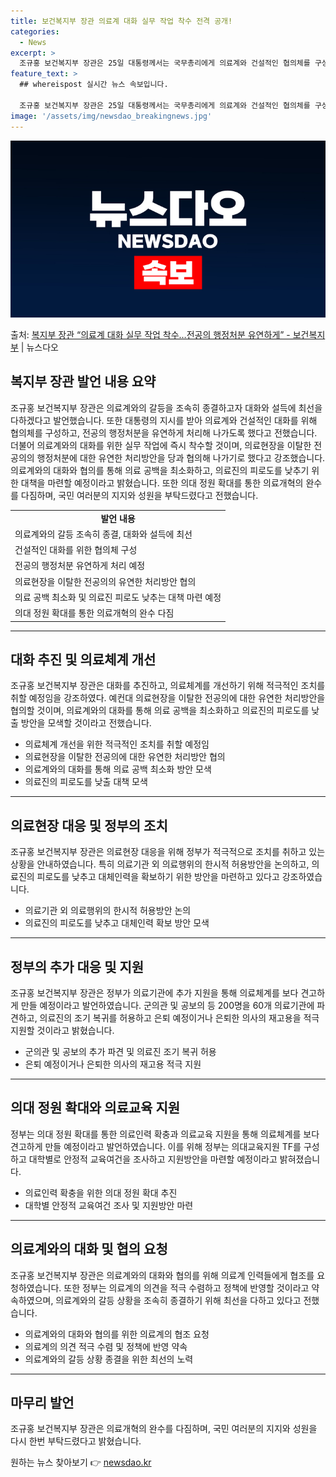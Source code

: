 ```yaml
---
title: 보건복지부 장관 의료계 대화 실무 작업 착수 전격 공개!
categories:
  - News
excerpt: >
  조규홍 보건복지부 장관은 25일 대통령께서는 국무총리에게 의료계와 건설적인 협의체를 구성해 대화를 추진하고,…
feature_text: >
  ## whereispost 실시간 뉴스 속보입니다.

  조규홍 보건복지부 장관은 25일 대통령께서는 국무총리에게 의료계와 건설적인 협의체를 구성해 대화를 추진하고,…
image: '/assets/img/newsdao_breakingnews.jpg'
---
```


![뉴스다오 속보](/assets/img/newsdao_breakingnews.jpg)

<p>출처: <a href="https://newsdao.kr/3415" rel="dofollow">복지부 장관 “의료계 대화 실무 작업 착수…전공의 행정처분 유연하게” - 보건복지부</a> | 뉴스다오</p>

<h2 data-ke-size="size26">복지부 장관 발언 내용 요약</h2>
<p data-ke-size="size16">조규홍 보건복지부 장관은 의료계와의 갈등을 조속히 종결하고자 대화와 설득에 최선을 다하겠다고 발언했습니다. 또한 대통령의 지시를 받아 의료계와 건설적인 대화를 위해 협의체를 구성하고, 전공의 행정처분을 유연하게 처리해 나가도록 했다고 전했습니다. 더불어 의료계와의 대화를 위한 실무 작업에 즉시 착수할 것이며, 의료현장을 이탈한 전공의의 행정처분에 대한 유연한 처리방안을 당과 협의해 나가기로 했다고 강조했습니다. 의료계와의 대화와 협의를 통해 의료 공백을 최소화하고, 의료진의 피로도를 낮추기 위한 대책을 마련할 예정이라고 밝혔습니다. 또한 의대 정원 확대를 통한 의료개혁의 완수를 다짐하며, 국민 여러분의 지지와 성원을 부탁드렸다고 전했습니다.</p>

<table>
  <tr>
    <td style="text-align: center; height: 17px;"><b>발언 내용</b></td>
  </tr>
  <tr>
    <td>의료계와의 갈등 조속히 종결, 대화와 설득에 최선</td>
  </tr>
  <tr>
    <td>건설적인 대화를 위한 협의체 구성</td>
  </tr>
  <tr>
    <td>전공의 행정처분 유연하게 처리 예정</td>
  </tr>
  <tr>
    <td>의료현장을 이탈한 전공의의 유연한 처리방안 협의</td>
  </tr>
  <tr>
    <td>의료 공백 최소화 및 의료진 피로도 낮추는 대책 마련 예정</td>
  </tr>
  <tr>
    <td>의대 정원 확대를 통한 의료개혁의 완수 다짐</td>
  </tr>
</table>
<hr>

<h2 data-ke-size="size26">대화 추진 및 의료체계 개선</h2>
<p data-ke-size="size16">조규홍 보건복지부 장관은 대화를 추진하고, 의료체계를 개선하기 위해 적극적인 조치를 취할 예정임을 강조하였다. 예컨대 의료현장을 이탈한 전공의에 대한 유연한 처리방안을 협의할 것이며, 의료계와의 대화를 통해 의료 공백을 최소화하고 의료진의 피로도를 낮출 방안을 모색할 것이라고 전했습니다.</p>

<ul>
  <li>의료체계 개선을 위한 적극적인 조치를 취할 예정임</li>
  <li>의료현장을 이탈한 전공의에 대한 유연한 처리방안 협의</li>
  <li>의료계와의 대화를 통해 의료 공백 최소화 방안 모색</li>
  <li>의료진의 피로도를 낮출 대책 모색</li>
</ul>
<hr>

<h2 data-ke-size="size26">의료현장 대응 및 정부의 조치</h2>
<p data-ke-size="size16">조규홍 보건복지부 장관은 의료현장 대응을 위해 정부가 적극적으로 조치를 취하고 있는 상황을 안내하였습니다. 특히 의료기관 외 의료행위의 한시적 허용방안을 논의하고, 의료진의 피로도를 낮추고 대체인력을 확보하기 위한 방안을 마련하고 있다고 강조하였습니다.</p>

<ul>
  <li>의료기관 외 의료행위의 한시적 허용방안 논의</li>
  <li>의료진의 피로도를 낮추고 대체인력 확보 방안 모색</li>
</ul>
<hr>

<h2 data-ke-size="size26">정부의 추가 대응 및 지원</h2>
<p data-ke-size="size16">조규홍 보건복지부 장관은 정부가 의료기관에 추가 지원을 통해 의료체계를 보다 견고하게 만들 예정이라고 발언하였습니다. 군의관 및 공보의 등 200명을 60개 의료기관에 파견하고, 의료진의 조기 복귀를 허용하고 은퇴 예정이거나 은퇴한 의사의 재고용을 적극 지원할 것이라고 밝혔습니다.</p>

<ul>
  <li>군의관 및 공보의 추가 파견 및 의료진 조기 복귀 허용</li>
  <li>은퇴 예정이거나 은퇴한 의사의 재고용 적극 지원</li>
</ul>
<hr>

<h2 data-ke-size="size26">의대 정원 확대와 의료교육 지원</h2>
<p data-ke-size="size16">정부는 의대 정원 확대를 통한 의료인력 확충과 의료교육 지원을 통해 의료체계를 보다 견고하게 만들 예정이라고 발언하였습니다. 이를 위해 정부는 의대교육지원 TF를 구성하고 대학별로 안정적 교육여건을 조사하고 지원방안을 마련할 예정이라고 밝혀졌습니다.</p>

<ul>
  <li>의료인력 확충을 위한 의대 정원 확대 추진</li>
  <li>대학별 안정적 교육여건 조사 및 지원방안 마련</li>
</ul>
<hr>

<h2 data-ke-size="size26">의료계와의 대화 및 협의 요청</h2>
<p data-ke-size="size16">조규홍 보건복지부 장관은 의료계와의 대화와 협의를 위해 의료계 인력들에게 협조를 요청하였습니다. 또한 정부는 의료계의 의견을 적극 수렴하고 정책에 반영할 것이라고 약속하였으며, 의료계와의 갈등 상황을 조속히 종결하기 위해 최선을 다하고 있다고 전했습니다.</p>

<ul>
  <li>의료계와의 대화와 협의를 위한 의료계의 협조 요청</li>
  <li>의료계의 의견 적극 수렴 및 정책에 반영 약속</li>
  <li>의료계와의 갈등 상황 종결을 위한 최선의 노력</li>
</ul>
<hr>

<h2 data-ke-size="size26">마무리 발언</h2>
<p data-ke-size="size16">조규홍 보건복지부 장관은 의료개혁의 완수를 다짐하며, 국민 여러분의 지지와 성원을 다시 한번 부탁드렸다고 밝혔습니다.</p> 

원하는 뉴스 찾아보기 👉 <a href="https://newsdao.kr" rel="dofollow">newsdao.kr</a>


